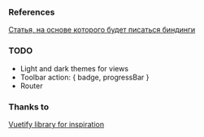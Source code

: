 ### References
[Статья, на основе которого будет писаться биндинги](https://habr.com/ru/company/mobileup/blog/342850/)

### TODO
* Light and dark themes for views
* Toolbar action: { badge, progressBar }
* Router

### Thanks to
[Vuetify library for inspiration](vuetifyjs.com)